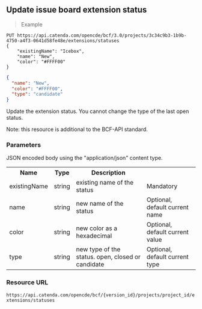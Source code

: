 ## Update issue board extension status

> Example

```http
PUT https://api.catenda.com/opencde/bcf/3.0/projects/3c34c9b3-1b9b-4750-a4f3-0641d58fe48e/extensions/statuses
{
    "existingName": "Icebox",
    "name": "New",
    "color": "#FFFF00"
}
```

```json
{
  "name": "New",
  "color": "#FFFF00",
  "type": "candidate"
}
```

Update the extension status. You cannot change the type of the last open status.

Note: this resource is additional to the BCF-API standard.

### Parameters

JSON encoded body using the "application/json" content type.

<table class="table">
    <tr><th>Name</th><th>Type</th><th>Description</th><th></th></tr>
    <tr>
        <td>existingName</td>
        <td>string</td>
        <td>existing name of the status</td>
        <td>Mandatory</td>
    </tr>
    <tr>
        <td>name</td>
        <td>string</td>
        <td>new name of the status</td>
        <td>Optional, default current name</td>
    </tr>
    <tr>
        <td>color</td>
        <td>string</td>
        <td>new color as a hexadecimal</td>
        <td>Optional, default current value</td>
    </tr>
    <tr>
        <td>type</td>
        <td>string</td>
        <td>new type of the status. open, closed or candidate</td>
        <td>Optional, default current type</td>
    </tr>
</table>

### Resource URL

`https://api.catenda.com/opencde/bcf/{version_id}/projects/project_id/extensions/statuses`
